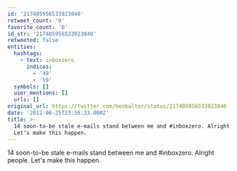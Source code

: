 ```yaml
---
id: '217405956533923840'
retweet_count: '0'
favorite_count: '0'
id_str: '217405956533923840'
retweeted: false
entities:
  hashtags:
    - text: inboxzero
      indices:
        - '49'
        - '59'
  symbols: []
  user_mentions: []
  urls: []
original_url: https://twitter.com/benbalter/status/217405956533923840
date: '2012-06-25T23:56:33.000Z'
title: >-
  14 soon-to-be stale e-mails stand between me and #inboxzero. Alright people.
  Let's make this happen.
---
```


14 soon-to-be stale e-mails stand between me and #inboxzero. Alright people. Let's make this happen.